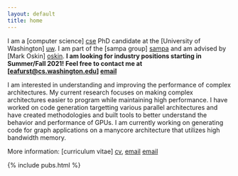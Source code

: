```yaml
---
layout: default
title: home
---
```


I am a [computer science] [cse] PhD candidate at the [University of Washington] [uw].
I am part of the [sampa group] [sampa] and am advised by [Mark Oskin] [oskin].
**I am looking for industry positions starting in Summer/Fall 2021! Feel free to contact me at [eafurst@cs.washington.edu] [email]**

I am interested in understanding and improving the performance of complex architectures.
My current research focuses on making complex architectures easier to program while maintaining high performance.
I have worked on code generation targetting various parallel architectures and have created methodologies and built tools to better understand the behavior and performance of GPUs. 
I am currently working on generating code for graph applications on a manycore architecture that utilizes high bandwidth memory.

[cse]: http://cs.washington.edu/
[uw]: http://washington.edu
[oskin]: http://homes.cs.washington.edu/~oskin
[cs@csb]: http://csbsju.edu/computer-science-department 
[math@csb]: http://csbsju.edu/mathematics
[csb]: http://www.csbsju.edu
[sampa]: http://sampa.cs.washington.edu

More information: [curriculum vitae] [cv], [email] [email]

[cv]: {{site.baseurl}}/web-cv.html
[email]: mailto:eafurst@cs.washington.edu

{% include pubs.html %}
